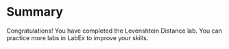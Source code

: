 # Summary

Congratulations! You have completed the Levenshtein Distance lab. You can practice more labs in LabEx to improve your skills.
